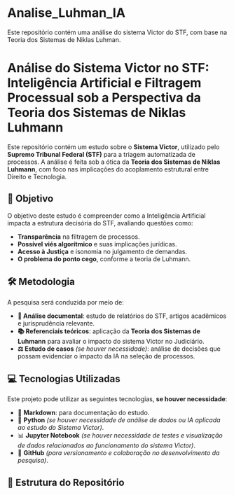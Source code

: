 # Analise_Luhman_IA
Este repositório contém uma análise do sistema Victor do STF, com base na Teoria dos Sistemas de Niklas Luhman.
# Análise do Sistema Victor no STF: Inteligência Artificial e Filtragem Processual sob a Perspectiva da Teoria dos Sistemas de Niklas Luhmann

Este repositório contém um estudo sobre o **Sistema Victor**, utilizado pelo **Supremo Tribunal Federal (STF)** para a triagem automatizada de processos. A análise é feita sob a ótica da **Teoria dos Sistemas de Niklas Luhmann**, com foco nas implicações do acoplamento estrutural entre Direito e Tecnologia.

## 📌 Objetivo

O objetivo deste estudo é compreender como a Inteligência Artificial impacta a estrutura decisória do STF, avaliando questões como:

- **Transparência** na filtragem de processos.
- **Possível viés algorítmico** e suas implicações jurídicas.
- **Acesso à Justiça** e isonomia no julgamento de demandas.
- **O problema do ponto cego**, conforme a teoria de Luhmann.

## 🛠️ Metodologia

A pesquisa será conduzida por meio de:

- **📄 Análise documental**: estudo de relatórios do STF, artigos acadêmicos e jurisprudência relevante.
- **📚 Referenciais teóricos**: aplicação da **Teoria dos Sistemas de Luhmann** para avaliar o impacto do sistema Victor no Judiciário.
- **⚖️ Estudo de casos** *(se houver necessidade)*: análise de decisões que possam evidenciar o impacto da IA na seleção de processos.

## 💻 Tecnologias Utilizadas

Este projeto pode utilizar as seguintes tecnologias, **se houver necessidade**:

- 📝 **Markdown**: para documentação do estudo.
- 🐍 **Python** *(se houver necessidade de análise de dados ou IA aplicada ao estudo do Sistema Victor)*.
- 📊 **Jupyter Notebook** *(se houver necessidade de testes e visualização de dados relacionados ao funcionamento do sistema Victor)*.
- 🔄 **GitHub** *(para versionamento e colaboração no desenvolvimento da pesquisa)*.

## 📂 Estrutura do Repositório
